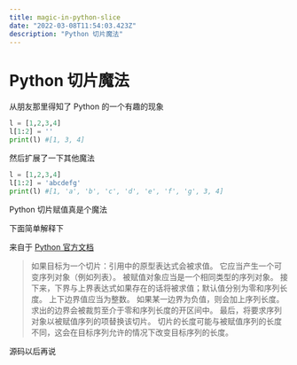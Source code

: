 ```yaml
---
title: magic-in-python-slice
date: "2022-03-08T11:54:03.423Z"
description: "Python 切片魔法"
---
```


# Python 切片魔法
从朋友那里得知了 Python 的一个有趣的现象

```python
l = [1,2,3,4]
l[1:2] = ''
print(l) #[1, 3, 4]
```

然后扩展了一下其他魔法

```python
l = [1,2,3,4]
l[1:2] = 'abcdefg'
print(l) #[1, 'a', 'b', 'c', 'd', 'e', 'f', 'g', 3, 4]
```

Python 切片赋值真是个魔法

下面简单解释下

来自于 [Python 官方文档](https://docs.python.org/zh-cn/3/reference/simple_stmts.html#assignment-statements)

>如果目标为一个切片：引用中的原型表达式会被求值。 它应当产生一个可变序列对象（例如列表）。 被赋值对象应当是一个相同类型的序列对象。 接下来，下界与上界表达式如果存在的话将被求值；默认值分别为零和序列长度。 上下边界值应当为整数。 如果某一边界为负值，则会加上序列长度。 求出的边界会被裁剪至介于零和序列长度的开区间中。 最后，将要求序列对象以被赋值序列的项替换该切片。 切片的长度可能与被赋值序列的长度不同，这会在目标序列允许的情况下改变目标序列的长度。

源码以后再说
